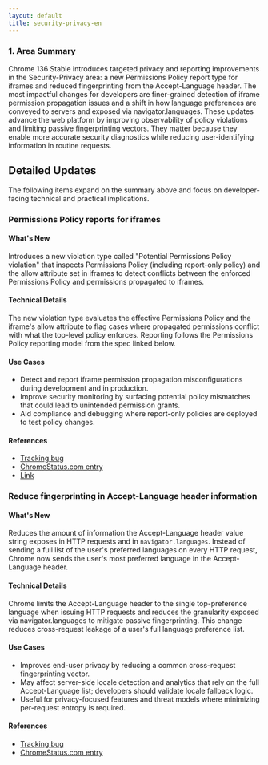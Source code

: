 ```yaml
---
layout: default
title: security-privacy-en
---
```


### 1. Area Summary

Chrome 136 Stable introduces targeted privacy and reporting improvements in the Security-Privacy area: a new Permissions Policy report type for iframes and reduced fingerprinting from the Accept-Language header. The most impactful changes for developers are finer-grained detection of iframe permission propagation issues and a shift in how language preferences are conveyed to servers and exposed via navigator.languages. These updates advance the web platform by improving observability of policy violations and limiting passive fingerprinting vectors. They matter because they enable more accurate security diagnostics while reducing user-identifying information in routine requests.

## Detailed Updates

The following items expand on the summary above and focus on developer-facing technical and practical implications.

### Permissions Policy reports for iframes

#### What's New
Introduces a new violation type called "Potential Permissions Policy violation" that inspects Permissions Policy (including report-only policy) and the allow attribute set in iframes to detect conflicts between the enforced Permissions Policy and permissions propagated to iframes.

#### Technical Details
The new violation type evaluates the effective Permissions Policy and the iframe's allow attribute to flag cases where propagated permissions conflict with what the top-level policy enforces. Reporting follows the Permissions Policy reporting model from the spec linked below.

#### Use Cases
- Detect and report iframe permission propagation misconfigurations during development and in production.
- Improve security monitoring by surfacing potential policy mismatches that could lead to unintended permission grants.
- Aid compliance and debugging where report-only policies are deployed to test policy changes.

#### References
- [Tracking bug](https://bugs.chromium.org/p/chromium/issues/detail?id=40941424)
- [ChromeStatus.com entry](https://chromestatus.com/feature/5061997434142720)
- [Link](https://w3c.github.io/webappsec-permissions-policy/#reporting)

### Reduce fingerprinting in Accept-Language header information

#### What's New
Reduces the amount of information the Accept-Language header value string exposes in HTTP requests and in `navigator.languages`. Instead of sending a full list of the user's preferred languages on every HTTP request, Chrome now sends the user's most preferred language in the Accept-Language header.

#### Technical Details
Chrome limits the Accept-Language header to the single top-preference language when issuing HTTP requests and reduces the granularity exposed via navigator.languages to mitigate passive fingerprinting. This change reduces cross-request leakage of a user's full language preference list.

#### Use Cases
- Improves end-user privacy by reducing a common cross-request fingerprinting vector.
- May affect server-side locale detection and analytics that rely on the full Accept-Language list; developers should validate locale fallback logic.
- Useful for privacy-focused features and threat models where minimizing per-request entropy is required.

#### References
- [Tracking bug](https://bugs.chromium.org/p/chromium/issues/detail?id=1306905)
- [ChromeStatus.com entry](https://chromestatus.com/feature/5042348942655488)
